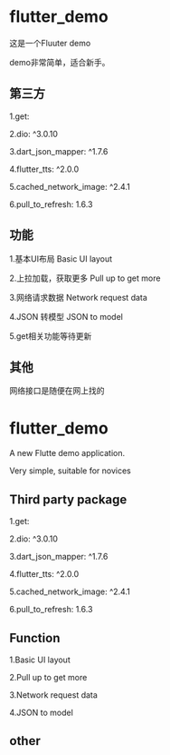 # flutter_demo 

这是一个Fluuter demo 

demo非常简单，适合新手。


## 第三方 

1.get:

2.dio: ^3.0.10

3.dart_json_mapper: ^1.7.6

4.flutter_tts: ^2.0.0

5.cached_network_image: ^2.4.1

6.pull_to_refresh: 1.6.3


## 功能 

1.基本UI布局  Basic UI layout

2.上拉加载，获取更多  Pull up to get more

3.网络请求数据    Network request data

4.JSON 转模型  JSON to model

5.get相关功能等待更新

## 其他

网络接口是随便在网上找的



# flutter_demo 

A new Flutte demo application.

Very simple, suitable for novices


## Third party package

1.get:

2.dio: ^3.0.10

3.dart_json_mapper: ^1.7.6

4.flutter_tts: ^2.0.0

5.cached_network_image: ^2.4.1

6.pull_to_refresh: 1.6.3


## Function

1.Basic UI layout

2.Pull up to get more

3.Network request data

4.JSON to model

## other


